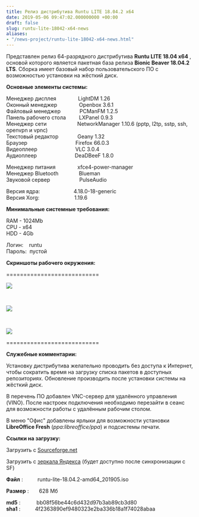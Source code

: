 ```yaml
---
title: Релиз дистрибутива Runtu LITE 18.04.2 х64
date: 2019-05-06 09:47:02.000000000 +00:00
draft: false
slug: runtu-lite-18042-x64-news
aliases:
- "/news-project/runtu-lite-18042-x64-news.html"
---
```


Представлен релиз 64-разрядного дистрибутива **Runtu LITE 18.04 х64** , основой которого является пакетная база релиза **Bionic Beaver 18.04.2 LTS**. Сборка имеет базовый набор пользовательского ПО с возможностью установки на жёсткий диск.  
  
  
 **Основные элементы системы:**  
  
Менеджер дисплея&nbsp; &nbsp; &nbsp; &nbsp; &nbsp; &nbsp; &nbsp; &nbsp;LightDM 1.26  
Оконный менеджер&nbsp; &nbsp; &nbsp; &nbsp; &nbsp; &nbsp; &nbsp; &nbsp;Openbox 3.6.1  
Файловый менеджер&nbsp; &nbsp; &nbsp; &nbsp; &nbsp; &nbsp; &nbsp;PCManFM 1.2.5  
Панель рабочего стола&nbsp; &nbsp; &nbsp; &nbsp; &nbsp;LXPanel 0.9.3  
Менеджер сети&nbsp; &nbsp; &nbsp; &nbsp; &nbsp; &nbsp; &nbsp; &nbsp; &nbsp; &nbsp; &nbsp;NetworkManager 1.10.6 (pptp, l2tp, sstp, ssh, openvpn и vpnc)  
Текстовый редактор&nbsp; &nbsp; &nbsp; &nbsp; &nbsp; &nbsp; &nbsp;Geany 1.32  
Браузер&nbsp; &nbsp; &nbsp; &nbsp; &nbsp; &nbsp; &nbsp; &nbsp; &nbsp; &nbsp; &nbsp; &nbsp; &nbsp; &nbsp; &nbsp; &nbsp; &nbsp;Firefox 66.0.3  
Видеоплеер&nbsp; &nbsp; &nbsp; &nbsp; &nbsp; &nbsp; &nbsp; &nbsp; &nbsp; &nbsp; &nbsp; &nbsp; &nbsp; VLC 3.0.4  
Аудиоплеер&nbsp; &nbsp; &nbsp; &nbsp; &nbsp; &nbsp; &nbsp; &nbsp; &nbsp; &nbsp; &nbsp; &nbsp; &nbsp; DeaDBeeF 1.8.0  
  
  
Менеджер питания&nbsp; &nbsp; &nbsp; &nbsp; &nbsp; &nbsp; &nbsp; &nbsp;xfce4-power-manager  
Менеджер Bluetooth&nbsp; &nbsp; &nbsp; &nbsp; &nbsp; &nbsp; &nbsp; Blueman  
Звуковой сервер&nbsp; &nbsp; &nbsp; &nbsp; &nbsp; &nbsp; &nbsp; &nbsp; &nbsp; &nbsp; PulseAudio  
  
Версия ядра:&nbsp; &nbsp; &nbsp; &nbsp; &nbsp; &nbsp; &nbsp; &nbsp; &nbsp; &nbsp; &nbsp; &nbsp;4.18.0-18-generic  
Версия Xorg:&nbsp; &nbsp; &nbsp; &nbsp; &nbsp; &nbsp; &nbsp; &nbsp; &nbsp; &nbsp; &nbsp; &nbsp; 1.19.6  
   
  
 **Минимальные системные требования:**  
  
RAM - 1024Mb  
CPU - x64  
HDD - 4Gb  
  
Логин:&nbsp; &nbsp; runtu  
Пароль:&nbsp; пустой  
  
  
 **Скриншоты рабочего окружения:**  
  
===========================  
  
[![](http://img14.lostpic.net/2019/05/04/c6d3efbdec0ca3c4cbd21d2e6c950b4c.th.png)](http://lostpic.net/image/rrQX)

&nbsp;

[![](http://img14.lostpic.net/2019/05/04/33c41f0abf26bcc9ff9ed329d4ef85de.th.png)](http://lostpic.net/image/rrQ8)

&nbsp;

[![](http://img14.lostpic.net/2019/05/04/a449cda29807c9f4cbf72f2b96d89dcc.th.png)](http://lostpic.net/image/rrQj)  
  
===========================  
  
  
 **Служебные комментарии:**  
  
Установку дистрибутива желательно проводить без доступа к Интернет, чтобы сократить время на загрузку списка пакетов в доступных репозиториях. Обновление производить после установки системы на жёсткий диск.  
  
В перечень ПО добавлен VNC-сервер для удалённого управления (VINO). После настроек подключения необходимо перезайти в сеанс для возможности работы с удалённым рабочим столом.  
  
В меню "Офис" добавлены ярлыки для возможности установки **LibreOffice Fresh** (_ppa:libreoffice/ppa_) и подсистемы печати.

**Ссылки на загрузку:**  
  
Загрузить с [Sourceforge.net](https://sourceforge.net/projects/runtu/files/runtu%2018.04/LITE/runtu-lite-18.04.2-amd64_201905.iso/download)  
  
Загрузить с [зеркала Яндекса](http://mirror.yandex.ru/runtu/runtu%2018.04/LITE/runtu-lite-18.04.2-amd64_201905.iso) (будет доступно после синхронизации с SF)  
  
  
**Файл** :&nbsp; &nbsp; &nbsp; &nbsp; &nbsp; runtu-lite-18.04.2-amd64\_201905.iso  
  
**Размер** :&nbsp; &nbsp; &nbsp; &nbsp;628 Мб  
  
**md5** :&nbsp; &nbsp; &nbsp; &nbsp; &nbsp; &nbsp;bb08f56be44c6d432d97b3ab89cb3d80  
**sha1** :&nbsp; &nbsp; &nbsp; &nbsp; &nbsp; 4f2363890ef9480323e2ba336b18a1f74028abaa

